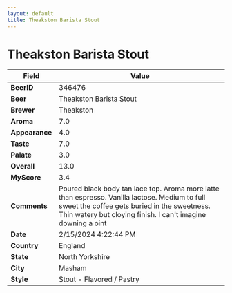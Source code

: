 ```yaml
---
layout: default
title: Theakston Barista Stout
---
```


# Theakston Barista Stout

| Field         | Value     |
|---------------|-----------|
| **BeerID** | 346476 |
| **Beer** | Theakston Barista Stout |
| **Brewer** | Theakston |
| **Aroma** | 7.0 |
| **Appearance** | 4.0 |
| **Taste** | 7.0 |
| **Palate** | 3.0 |
| **Overall** | 13.0 |
| **MyScore** | 3.4 |
| **Comments** | Poured black body tan lace top. Aroma more latte than espresso. Vanilla lactose. Medium to full sweet the coffee gets buried in the sweetness. Thin watery but cloying finish. I can't imagine downing a oint |
| **Date** | 2/15/2024 4:22:44 PM |
| **Country** | England |
| **State** | North Yorkshire |
| **City** | Masham |
| **Style** | Stout - Flavored / Pastry |
